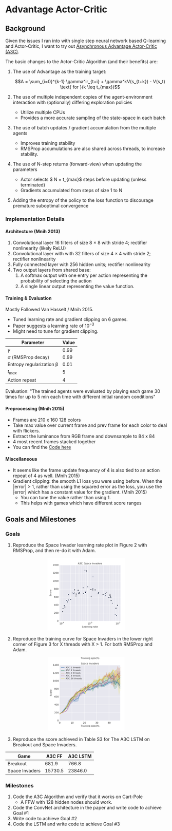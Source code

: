 # Advantage Actor-Critic

## Background

Given the issues I ran into with single step neural network based Q-learning and Actor-Critic, I want to try out [Asynchronous Advantage Actor-Critic (A3C)](https://arxiv.org/pdf/1602.01783.pdf).

The basic changes to the Actor-Critic Algorithm (and their benefits) are:

1. The use of Advantage as the training target:

    $$A = \sum_{i=0}^{k-1} \gamma^ir_{t+i} + \gamma^kV(s_{t+k}) - V(s_t) \text{ for }(k \leq t_{max})$$

2. The use of multiple independent copies of the agent-environment interaction with (optionally) differing exploration policies
    - Utilize multiple CPUs
    - Provides a more accurate sampling of the state-space in each batch
3. The use of batch updates / gradient accumulation from the multiple agents
    - Improves training stability
    - RMSProp accumulations are also shared across threads, to increase stability.
4. The use of N-step returns (forward-view) when updating the parameters
    - Actor selects $ N = t_{max}$ steps before updating (unless terminated)
    - Gradients accumulated from steps of size 1 to N
5. Adding the entropy of the policy to the loss function to discourage premature suboptimal convergence

### Implementation Details

#### Architecture (Mnih 2013)

1. Convolutional layer 16 filters of size 8 × 8 with stride 4; rectifier nonlinearity (likely ReLU)
2. Convolutional layer with with 32 filters of size 4 × 4 with stride 2; rectifier nonlinearity
3. Fully connected layer with 256 hidden units; rectifier nonlinearity
4. Two output layers from shared base:
    1. A softmax output with one entry per action representing the probability of selecting the action
    2. A single linear output representing the value function.

#### Training & Evaluation

Mostly Followed Van Hasselt / Mnih 2015.

- Tuned learning rate and gradient clipping on 6 games.
- Paper suggests a learning rate of $10^{-3}$
- Might need to tune for gradient clipping.

| Parameter                | Value |
|------------------------- | ----- |
| $\gamma$                 | 0.99  |
| $\alpha$ (RMSProp decay) | 0.99  |
| Entropy regularization β | 0.01  |
| $t_{max}$                | 5     |
| Action repeat            | 4     |


Evaluation: "The trained agents were evaluated by playing each game 30 times for up to 5 min each time with different initial random conditions"

#### Preprocessing (Mnih 2015)

- Frames are 210 x 160 128 colors
- Take max value over current frame and prev frame for each color to deal with flickers.
- Extract the luminance from RGB frame and downsample to 84 x 84
- 4 most recent frames stacked together
- You can find the [Code here](https://sites.google.com/a/deepmind.com/dqn)


#### Miscellaneous

- It seems like the frame update frequency of 4 is also tied to an action repeat of 4 as well. (Mnih 2015)
- Gradient clipping: the smooth L1 loss you were using before. When the |error| > 1, rather than using the squared error as the loss, you use the |error| which has a constant value for the gradient. (Mnih 2015)
    - You can tune the value rather than using 1.
    - This helps with games which have different score ranges

## Goals and Milestones

### Goals

1. Reproduce the Space Invader learning rate plot in Figure 2 with RMSProp, and then re-do it with Adam.

<div style="text-align:center"><img src="./assets/goal1.png" /></div>

2. Reproduce the training curve for Space Invaders in the lower right corner of Figure 3 for X threads with X > 1. For both RMSProp and Adam.

<div style="text-align:center"><img src="./assets/goal2.png" /></div>

3. Reproduce the score achieved in Table S3 for The A3C LSTM on Breakout and Space Invaders.

| Game           | A3C FF  | A3C LSTM |
| ---------------| --------| ---------|
| Breakout       | 681.9   | 766.8    |
| Space Invaders | 15730.5 | 23846.0  |


### Milestones

1. Code the A3C Algorithm and verify that it works on Cart-Pole
    - A FFW with 128 hidden nodes should work.
2. Code the ConvNet architecture in the paper and write code to achieve Goal #1
3. Write code to achieve Goal #2
4. Code the LSTM and write code to achieve Goal #3


